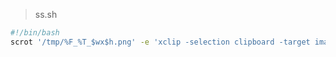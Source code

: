 > ss.sh
```bash
#!/bin/bash
scrot '/tmp/%F_%T_$wx$h.png' -e 'xclip -selection clipboard -target image/png -i $f' -s
```